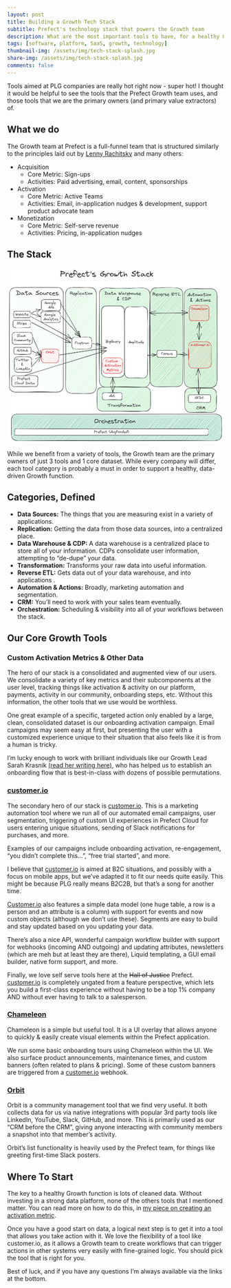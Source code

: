 ```yaml
---
layout: post
title: Building a Growth Tech Stack
subtitle: Prefect's technology stack that powers the Growth team
description: What are the most important tools to have, for a healthy Growth function?
tags: [software, platform, SaaS, growth, technology]
thumbnail-img: /assets/img/tech-stack-splash.jpg
share-img: /assets/img/tech-stack-splash.jpg
comments: false
---
```

Tools aimed at PLG companies are really hot right now - super hot! I thought it would be helpful to see the tools that the Prefect Growth team uses, and those tools that we are the primary owners (and primary value extractors) of.

## What we do

The Growth team at Prefect is a full-funnel team that is structured similarly to the principles laid out by [Lenny Rachitsky](https://www.lennysnewsletter.com/) and many others:

- Acquisition
    - Core Metric: Sign-ups
    - Activities: Paid advertising, email, content, sponsorships
- Activation
    - Core Metric: Active Teams
    - Activities: Email, in-application nudges & development, support product advocate team
- Monetization
    - Core Metric: Self-serve revenue
    - Activities: Pricing, in-application nudges

## The Stack

![Prefect's Growth Tech Stack](/assets/img/growth-tech-stack.png)
    

While we benefit from a variety of tools, the Growth team are the primary owners of just 3 tools and 1 core dataset. While every company will differ, each tool category is probably a must in order to support a healthy, data-driven Growth function.

## Categories, Defined

- **Data Sources:** The things that you are measuring exist in a variety of applications.
- **Replication:** Getting the data from those data sources, into a centralized place.
- **Data Warehouse & CDP:** A data warehouse is a centralized place to store all of your information. CDPs consolidate user information, attempting to “de-dupe” your data.
- **Transformation:** Transforms your raw data into useful information.
- **Reverse ETL:** Gets data out of your data warehouse, and into applications .
- **Automation & Actions:** Broadly, marketing automation and segmentation.
- **CRM:** You’ll need to work with your sales team eventually.
- **Orchestration:** Scheduling & visibility into all of your workflows between the stack.

## Our Core Growth Tools

### Custom Activation Metrics & Other Data

The hero of our stack is a consolidated and augmented view of our users. We consolidate a variety of key metrics and their subcomponents at the user level, tracking things like activation & activity on our platform, payments, activity in our community, onboarding steps, etc. Without this information, the other tools that we use would be worthless.

One great example of a specific, targeted action only enabled by a large, clean, consolidated dataset is our onboarding activation campaign. Email campaigns may seem easy at first, but presenting the user with a customized experience unique to their situation that also feels like it is from a human is tricky.

I’m lucky enough to work with brilliant individuals like our Growth Lead Sarah Krasnik [(read her writing here)](https://substack.com/@sarahkrasnik), who has helped us to establish an onboarding flow that is best-in-class with dozens of possible permutations.

### [customer.io](https://customer.io/)

The secondary hero of our stack is [customer.io](http://customer.io). This is a marketing automation tool where we run all of our automated email campaigns, user segmentation, triggering of custom UI experiences in Prefect Cloud for users entering unique situations, sending of Slack notifications for purchases, and more.

Examples of our campaigns include onboarding activation, re-engagement, “you didn’t complete this…”, “free trial started”, and more.

I believe that [customer.io](http://customer.io) is aimed at B2C situations, and possibly with a focus on mobile apps, but we’ve adapted it to fit our needs quite easily. This might be because PLG really means B2C2B, but that’s a song for another time.

[Customer.io](http://Customer.io) also features a simple data model (one huge table, a row is a person and an attribute is a column) with support for events and now custom objects (although we don’t use these). Segments are easy to build and stay updated based on you updating your data.

There’s also a nice API, wonderful campaign workflow builder with support for webhooks (incoming AND outgoing) and updating attributes, newsletters (which are meh but at least they are there), Liquid templating, a GUI email builder, native form support, and more.

Finally, we love self serve tools here at the ~~Hall of Justice~~ Prefect. [customer.io](http://customer.io) is completely ungated from a feature perspective, which lets you build a first-class experience without having to be a top 1% company AND without ever having to talk to a salesperson.

### [Chameleon](https://www.chameleon.io/)

Chameleon is a simple but useful tool. It is a UI overlay that allows anyone to quickly & easily create visual elements within the Prefect application.

We run some basic onboarding tours using Chameleon within the UI. We also surface product announcements, maintenance times, and custom banners (often related to plans & pricing). Some of these custom banners are triggered from a [customer.io](http://customer.io) webhook.

### [Orbit](https://orbit.love/)

Orbit is a community management tool that we find very useful. It both collects data for us via native integrations with popular 3rd party tools like LinkedIn, YouTube, Slack, GitHub, and more. This is primarily used as our “CRM before the CRM”, giving anyone interacting with community members a snapshot into that member’s activity.

Orbit’s list functionality is heavily used by the Prefect team, for things like greeting first-time Slack posters.

## Where To Start

The key to a healthy Growth function is lots of cleaned data. Without investing in a strong data platform, none of the others tools that I mentioned matter. You can read more on how to do this, in [my piece on creating an activation metric](https://chrisreuter.me/2023-03-14-activation-metric/).

Once you have a good start on data, a logical next step is to get it into a tool that allows you take action with it. We love the flexibility of a tool like customer.io, as it allows a Growth team to create workflows that can trigger actions in other systems very easily with fine-grained logic. You should pick the tool that is right for you.

Best of luck, and if you have any questions I’m always available via the links at the bottom.
